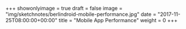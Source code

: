 +++
showonlyimage = true
draft = false
image = "img/sketchnotes/berlindroid-mobile-performance.jpg"
date = "2017-11-25T08:00:00+00:00"
title = "Mobile App Performance"
weight = 0
+++

